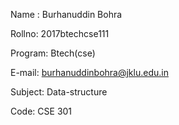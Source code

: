 Name : Burhanuddin Bohra

Rollno:  2017btechcse111

Program: Btech(cse)

E-mail:  burhanuddinbohra@jklu.edu.in

Subject: Data-structure

Code:	 CSE 301



